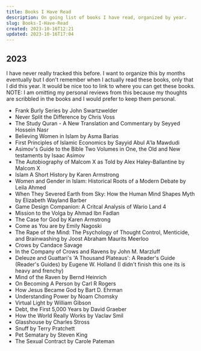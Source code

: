```yaml
---
title: Books I Have Read
description: On going list of books I have read, organized by year.
slug: Books-I-Have-Read
created: 2023-10-16T12:21
updated: 2023-10-16T17:04
---
```

## 2023
I have never really tracked this before. I want to organize this by months eventually but I don't remember when I actually read these books, only that I did this year. 
It would be nice too to link to where you can get these books. 
NOTE: I am omitting my personal reviews from this because my thoughts are scribbled in the books and I would prefer to keep them personal.

- Frank Burly Series by John Swartzwelder
- Never Split the Difference by Chris Voss
- The Study Quran - A New Translation and Commentary by Seyyed Hossein Nasr
- Believing Women in Islam by Asma Barias
- First Principles of Islamic Economics by Sayyid Abul A'la Mawdudi
- Asimov's Guide to the Bible Two Volumes in One, the Old and New testaments by Isaac Asimov
- The Autobiography of Malcom X as Told by Alex Haley-Ballantine by Malcom X
- Islam A Short History by Karen Armstrong
- Women and Gender in Islam: Historical Roots of a Modern Debate by Leila Ahmed
- When They Severed Earth from Sky: How the Human Mind Shapes Myth by Elizabeth Wayland Barber
- Game Design Companion: A Critcal Analysis of Wario Land 4
- Mission to the Volga by Ahmad Ibn Fadlan
- The Case for God by Karen Armstrong
- Come as You are by Emily Nagoski
- The Rape of the Mind: The Psychology of Thought Control, Menticide, and Brainwashing by Joost Abraham Maurits Meerloo
- Crows by Candace Savage
- In the Company of Crows and Ravens by John M. Marzluff
- Deleuze and Guattari's 'A Thousand Plateaus': A Reader's Guide (Reader's Guides)  by Eugene W. Holland (I didn't finish this one its is heavy and frenchy)
- Mind of the Raven by Bernd Heinrich
- On Becoming A Person by Carl R Rogers
- How Jesus Became God by Bart D. Ehrman
- Understanding Power by Noam Chomsky
- Virtual Light by William Gibson
- Debt, the First 5,000 Years by David Graeber
- How the World Really Works by Vaclav Smil
- Glasshouse by Charles Stross
- Snuff by Terry Pratchett
- Pet Sematary by Steven King
- The Sexual Contract by Carole Pateman